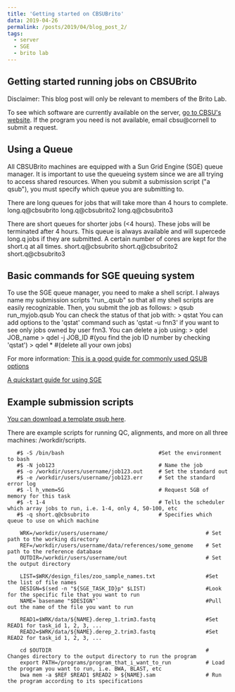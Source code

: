 ```yaml
---
title: 'Getting started on CBSUBrito'
data: 2019-04-26
permalink: /posts/2019/04/blog_post_2/
tags:
  - server
  - SGE
  - brito lab
---
```


Getting started running jobs on CBSUBrito
-----------------------------------------
Disclaimer: This blog post will only be relevant to members of the Brito Lab. 

To see which software are currently available on the server, [go to CBSU's website](https://cbsu.tc.cornell.edu/lab/labsoftware.aspx). If the program you need is not available, email cbsu@cornell to submit a request.


Using a Queue
-------------
All CBSUBrito machines are equipped with a Sun Grid Engine (SGE) queue manager. It is important to use the queueing system since we are all trying to access shared resources. When you submit a submission script ("a qsub"), you must specify which queue you are submitting to. 

There are long queues for jobs that will take more than 4 hours to complete. 
    long.q@cbsubrito
    long.q@cbsubrito2
    long.q@cbsubrito3

There are short queues for shorter jobs (<4 hours). These jobs will be terminated after 4 hours. This queue is always available and will supercede long.q jobs if they are submitted. A certain number of cores are kept for the short.q at all times. 
    short.q@cbsubrito
    short.q@cbsubrito2
    short.q@cbsubrito3

Basic commands for SGE queuing system
-------------------------------------
To use the SGE queue manager, you need to make a shell script. I always name my submission scripts "run_<program>.qsub" so that all my shell scripts are easily recognizable. Then, you submit the job as follows:
    > qsub run_myjob.qsub
 You can check the status of that job with:
    > qstat
    You can add options to the 'qstat' command such as 'qstat -u fnn3' if you want to see only jobs owned by user fnn3.
 You can delete a job using:
    > qdel JOB_name
    > qdel -j JOB_ID #(you find the job ID number by checking 'qstat')
    > qdel * #(delete all your own jobs)
 
 For more information:
   [This is a good guide for commonly used QSUB options](https://www.nas.nasa.gov/hecc/support/kb/commonly-used-qsub-options-in-pbs-scripts-or-in-the-qsub-command-line_175.html)
 
   [A quickstart guide for using SGE](http://star.mit.edu/cluster/docs/latest/guides/sge.html)


Example submission scripts
--------------------------
[You can download a template qsub here](http://fnew.github.io/files/qsub_template.qsub).

There are example scripts for running QC, alignments, and more on all three machines: /workdir/scripts.

       #$ -S /bin/bash                              #Set the environment to bash
       #$ -N job123                                 # Name the job
       #$ -o /workdir/users/username/job123.out     # Set the standard out 
       #$ -e /workdir/users/username/job123.err     # Set the standard error log
       #$ -l h_vmem=5G                              # Request 5GB of memory for this task
       #$ -t 1-4                                    # Tells the scheduler which array jobs to run, i.e. 1-4, only 4, 50-100, etc
       #$ -q short.q@cbsubrito                      # Specifies which queue to use on which machine
 
        WRK=/workdir/users/username/                               # Set path to the working directory
        REF=/workdir/users/username/data/references/some_genome    # Set path to the reference database
        OUTDIR=/workdir/users/username/out                         # Set the output directory
 
        LIST=$WRK/design_files/zoo_sample_names.txt                #Set the list of file names
        DESIGN=$(sed -n "${SGE_TASK_ID}p" $LIST)                   #Look for the specific file that you want to run
        NAME=`basename "$DESIGN"`                                  #Pull out the name of the file you want to run
 
        READ1=$WRK/data/${NAME}.derep_1.trim3.fastq                #Set READ1 for task_id 1, 2, 3, ...
        READ2=$WRK/data/${NAME}.derep_2.trim3.fastq                #Set READ2 for task_id 1, 2, 3, ...

        cd $OUTDIR                                                 # Changes directory to the output directory to run the program 
        export PATH=/programs/program_that_i_want_to_run           # Load the program you want to run, i.e. BWA, BLAST, etc
        bwa mem -a $REF $READ1 $READ2 > ${NAME}.sam                # Run the program according to its specifications

